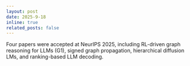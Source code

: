 ```yaml
---
layout: post
date: 2025-9-18
inline: true
related_posts: false
---
```


Four papers were accepted at NeurIPS 2025, including RL-driven graph reasoning for LLMs (G1), signed graph propagation, hierarchical diffusion LMs, and ranking-based LLM decoding.